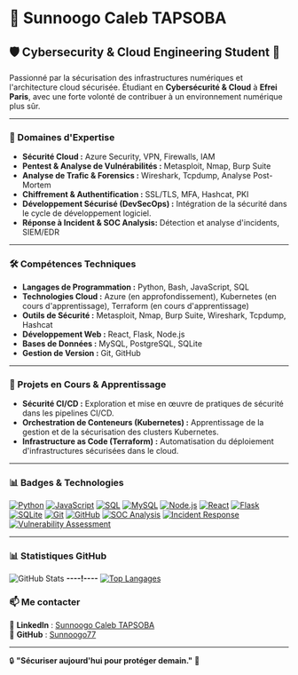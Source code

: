# 👋 Sunnoogo Caleb TAPSOBA  

## 🛡️ Cybersecurity & Cloud Engineering Student 🚀

Passionné par la sécurisation des infrastructures numériques et l'architecture cloud sécurisée. Étudiant en **Cybersécurité & Cloud** à **Efrei Paris**, avec une forte volonté de contribuer à un environnement numérique plus sûr.

---

### 💼 Domaines d'Expertise

* **Sécurité Cloud :** Azure Security, VPN, Firewalls, IAM
* **Pentest & Analyse de Vulnérabilités :** Metasploit, Nmap, Burp Suite
* **Analyse de Trafic & Forensics :** Wireshark, Tcpdump, Analyse Post-Mortem
* **Chiffrement & Authentification :** SSL/TLS, MFA, Hashcat, PKI
* **Développement Sécurisé (DevSecOps) :** Intégration de la sécurité dans le cycle de développement logiciel.
* **Réponse à Incident & SOC Analysis:** Détection et analyse d'incidents, SIEM/EDR

---

### 🛠️ Compétences Techniques

* **Langages de Programmation :** Python, Bash, JavaScript, SQL
* **Technologies Cloud :** Azure (en approfondissement), Kubernetes (en cours d'apprentissage), Terraform (en cours d'apprentissage)
* **Outils de Sécurité :** Metasploit, Nmap, Burp Suite, Wireshark, Tcpdump, Hashcat
* **Développement Web :** React, Flask, Node.js
* **Bases de Données :** MySQL, PostgreSQL, SQLite
* **Gestion de Version :** Git, GitHub

---

### 🚀 Projets en Cours & Apprentissage

* **Sécurité CI/CD :** Exploration et mise en œuvre de pratiques de sécurité dans les pipelines CI/CD.
* **Orchestration de Conteneurs (Kubernetes) :** Apprentissage de la gestion et de la sécurisation des clusters Kubernetes.
* **Infrastructure as Code (Terraform) :** Automatisation du déploiement d'infrastructures sécurisées dans le cloud.

---

### 📊 Badges & Technologies

[![Python](https://img.shields.io/badge/Python-3670A0?style=for-the-badge&logo=python&logoColor=ffdd54)](https://www.python.org/)
[![JavaScript](https://img.shields.io/badge/JavaScript-F7DF1E?style=for-the-badge&logo=javascript&logoColor=black)](https://www.javascript.com/)
[![SQL](https://img.shields.io/badge/SQL-4479A1?style=for-the-badge&logo=postgresql&logoColor=white)](https://www.postgresql.org/)
[![MySQL](https://img.shields.io/badge/MySQL-005C84?style=for-the-badge&logo=mysql&logoColor=white)](https://www.mysql.com/)
[![Node.js](https://img.shields.io/badge/Node.js-339933?style=for-the-badge&logo=nodedotjs&logoColor=white)](https://nodejs.org/)
[![React](https://img.shields.io/badge/React-20232A?style=for-the-badge&logo=react&logoColor=61DAFB)](https://react.dev/)
[![Flask](https://img.shields.io/badge/Flask-000000?style=for-the-badge&logo=flask&logoColor=white)](https://flask.palletsprojects.com/en/3.0.x/)
[![SQLite](https://img.shields.io/badge/SQLite-07405E?style=for-the-badge&logo=sqlite&logoColor=white)](https://www.sqlite.org/index.html)
[![Git](https://img.shields.io/badge/Git-F05032?style=for-the-badge&logo=git&logoColor=white)](https://git-scm.com/)
[![GitHub](https://img.shields.io/badge/GitHub-181717?style=for-the-badge&logo=github&logoColor=white)](https://github.com/)
[![SOC Analysis](https://img.shields.io/badge/SOC-Analysis-blue?style=for-the-badge)](https://en.wikipedia.org/wiki/Security_operations_center)
[![Incident Response](https://img.shields.io/badge/Incident-Response-red?style=for-the-badge)](https://en.wikipedia.org/wiki/Incident_response)
[![Vulnerability Assessment](https://img.shields.io/badge/Vulnerability-Assessment-yellow?style=for-the-badge)](https://en.wikipedia.org/wiki/Vulnerability_assessment)

---

### 📊 Statistiques GitHub  

![GitHub Stats](https://github-readme-stats.vercel.app/api?username=Sunnoogo77&show_icons=true&theme=radical)  **----!----**   [![Top Langages](https://github-readme-stats.vercel.app/api/top-langs/?username=Sunnoogo77&layout=compact&theme=radical)](https://github.com/Sunnoogo77)  


### 📫 **Me contacter** 
🔗 **LinkedIn** : [Sunnoogo Caleb TAPSOBA](https://www.linkedin.com/in/sunnoogo-caleb-tapsoba-130584292)  
🔗 **GitHub** : [Sunnoogo77](https://github.com/Sunnoogo77)  

---

🔒 **"Sécuriser aujourd'hui pour protéger demain."** 🚀  
